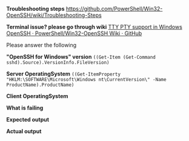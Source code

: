 **Troubleshooting steps**
https://github.com/PowerShell/Win32-OpenSSH/wiki/Troubleshooting-Steps


**Terminal issue? please go through wiki**
[TTY PTY support in Windows OpenSSH · PowerShell/Win32-OpenSSH Wiki · GitHub](https://github.com/PowerShell/Win32-OpenSSH/wiki/TTY-PTY-support-in-Windows-OpenSSH)

Please answer the following

**"OpenSSH for Windows" version**
 `((Get-Item (Get-Command sshd).Source).VersionInfo.FileVersion)`
 
**Server OperatingSystem**
 `((Get-ItemProperty "HKLM:\SOFTWARE\Microsoft\Windows nt\CurrentVersion\" -Name ProductName).ProductName)`

**Client OperatingSystem**

**What is failing**

**Expected output**

**Actual output**
